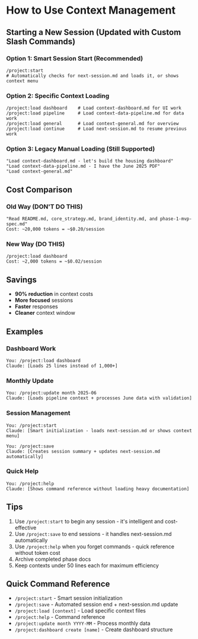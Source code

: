 # How to Use Context Management

## Starting a New Session (Updated with Custom Slash Commands)

### Option 1: Smart Session Start (Recommended)
```
/project:start
# Automatically checks for next-session.md and loads it, or shows context menu
```

### Option 2: Specific Context Loading  
```
/project:load dashboard    # Load context-dashboard.md for UI work
/project:load pipeline     # Load context-data-pipeline.md for data work
/project:load general      # Load context-general.md for overview
/project:load continue     # Load next-session.md to resume previous work
```

### Option 3: Legacy Manual Loading (Still Supported)
```
"Load context-dashboard.md - let's build the housing dashboard"
"Load context-data-pipeline.md - I have the June 2025 PDF"  
"Load context-general.md"
```

## Cost Comparison

### Old Way (DON'T DO THIS)
```
"Read README.md, core_strategy.md, brand_identity.md, and phase-1-mvp-spec.md"
Cost: ~20,000 tokens = ~$0.20/session
```

### New Way (DO THIS)
```
/project:load dashboard
Cost: ~2,000 tokens = ~$0.02/session
```

## Savings
- **90% reduction** in context costs
- **More focused** sessions
- **Faster** responses
- **Cleaner** context window

## Examples

### Dashboard Work
```
You: /project:load dashboard
Claude: [Loads 25 lines instead of 1,000+]
```

### Monthly Update
```  
You: /project:update month 2025-06
Claude: [Loads pipeline context + processes June data with validation]
```

### Session Management
```
You: /project:start
Claude: [Smart initialization - loads next-session.md or shows context menu]

You: /project:save  
Claude: [Creates session summary + updates next-session.md automatically]
```

### Quick Help
```
You: /project:help
Claude: [Shows command reference without loading heavy documentation]
```

## Tips
1. Use `/project:start` to begin any session - it's intelligent and cost-effective
2. Use `/project:save` to end sessions - it handles next-session.md automatically  
3. Use `/project:help` when you forget commands - quick reference without token cost
4. Archive completed phase docs  
5. Keep contexts under 50 lines each for maximum efficiency

## Quick Command Reference
- `/project:start` - Smart session initialization
- `/project:save` - Automated session end + next-session.md update
- `/project:load [context]` - Load specific context files
- `/project:help` - Command reference
- `/project:update month YYYY-MM` - Process monthly data
- `/project:dashboard create [name]` - Create dashboard structure